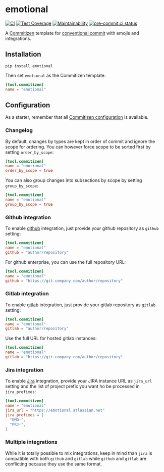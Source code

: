 # emotional

[![CI](https://github.com/noirbizarre/emotional/actions/workflows/ci.yml/badge.svg)](https://github.com/noirbizarre/emotional/actions/workflows/ci.yml)
[![Test Coverage](https://api.codeclimate.com/v1/badges/2e6bed0a58cd88af159f/test_coverage)](https://codeclimate.com/github/noirbizarre/emotional/test_coverage)
[![Maintainability](https://api.codeclimate.com/v1/badges/2e6bed0a58cd88af159f/maintainability)](https://codeclimate.com/github/noirbizarre/emotional/maintainability)
[![pre-commit.ci status](https://results.pre-commit.ci/badge/github/noirbizarre/emotional/main.svg)](https://results.pre-commit.ci/latest/github/noirbizarre/emotional/main)

A [Commitizen][commitizen] template for [conventional commit][conventional-commit] with emojis and integrations.

## Installation

```shell
pip install emotional
```

Then set `emotional` as the Commitizen template:

```toml
[tool.commitizen]
name = "emotional"
```

## Configuration

As a starter, remember that all [Commitizen configuration][commitizen-config]
is available.

### Changelog

By default, changes by types are kept in order of commit and ignore the scope for ordering.
You can however force scope to be sorted first by setting `order_by_scope`:

```toml
[tool.commitizen]
name = "emotional"
order_by_scope = true
```

You can also group changes into subsections by scope by setting `group_by_scope`:

```toml
[tool.commitizen]
name = "emotional"
group_by_scope = true
```

### Github integration

To enable [github](https://github.com) integration, just provide your github repository as `github` setting:

```toml
[tool.commitizen]
name = "emotional"
github = "author/repository"
```

For github enterprise, you can use the full repository URL:

```toml
[tool.commitizen]
name = "emotional"
github = "https://git.company.com/author/repository"
```

### Gitlab integration

To enable [gitlab](https://gitlab.com) integration, just provide your gitlab repository as `gitlab` setting:

```toml
[tool.commitizen]
name = "emotional"
gitlab = "author/repository"
```

Use the full URL for hosted gitlab instances:

```toml
[tool.commitizen]
name = "emotional"
gitlab = "https://git.company.com/author/repository"
```

### Jira integration

To enable [Jira](https://www.atlassian.com/fr/software/jira) integration,
provide your JIRA instance URL as `jira_url` setting
and the list of project prefix you want ho be processed in `jira_prefixes`:

```toml
[tool.commitizen]
name = "emotional"
jira_url = "https://emotional.atlassian.net"
jira_prefixes = [
  "EMO-",
  "PRJ-",
]
```

### Multiple integrations

While it is totally possible to mix integrations,
keep in mind than `jira` is compatible with both `github` and `gitlab`
while `github` and `gitlab` are conflicting because they use the same format.


[commitizen]: https://commitizen-tools.github.io/commitizen/
[commitizen-config]: https://commitizen-tools.github.io/commitizen/config/
[conventional-commit]: https://www.conventionalcommits.org/
